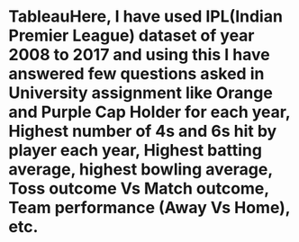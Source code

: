 # TableauHere, I have used IPL(Indian Premier League) dataset of year 2008 to 2017 and using this I have answered few questions asked in University assignment like Orange and Purple Cap Holder for each year, Highest number of 4s and 6s hit by player each year, Highest batting average, highest bowling average, Toss outcome Vs Match outcome, Team performance (Away Vs Home), etc.
